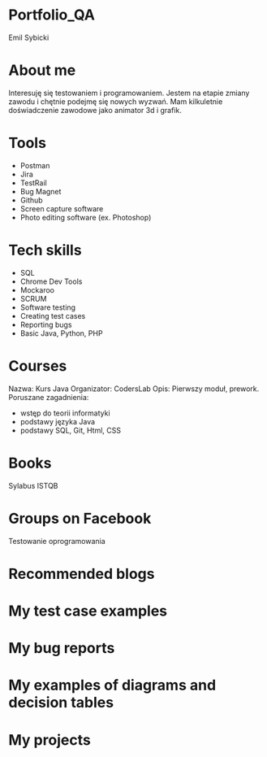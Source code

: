 # Portfolio_QA
Emil Sybicki

# About me
Interesuję się testowaniem i programowaniem.
Jestem na etapie zmiany zawodu i chętnie podejmę się nowych wyzwań.
Mam kilkuletnie doświadczenie zawodowe jako animator 3d i grafik.

# Tools
* Postman 
* Jira
* TestRail
* Bug Magnet
* Github
* Screen capture software
* Photo editing software (ex. Photoshop)

# Tech skills
* SQL
* Chrome Dev Tools
* Mockaroo
* SCRUM
* Software testing
* Creating test cases
* Reporting bugs
* Basic Java, Python, PHP

# Courses
Nazwa: Kurs Java
Organizator: CodersLab
Opis: Pierwszy moduł, prework.
Poruszane zagadnienia:
<ul>
   <li>wstęp do teorii informatyki</li>
   <li>podstawy języka Java</li>
   <li>podstawy SQL, Git, Html, CSS</li>
</ul>



# Books
Sylabus ISTQB

# Groups on Facebook
Testowanie oprogramowania

# Recommended blogs
# My test case examples
# My bug reports
# My examples of diagrams and decision tables
# My projects
